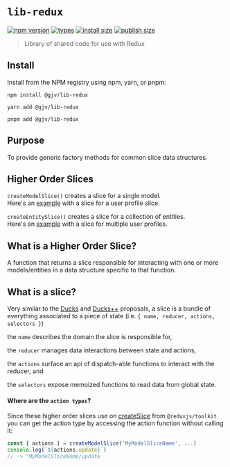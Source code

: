 # `lib-redux`

[![npm version](https://badgen.net/npm/v/@gjv/lib-redux)](https://www.npmjs.com/package/@gjv/lib-redux)
[![types](https://badgen.net/npm/types/@gjv/lib-redux)](https://www.npmjs.com/package/@gjv/lib-redux)
[![install size](https://badgen.net/packagephobia/install/@gjv/lib-redux)](https://packagephobia.com/result?p=%40gjv%2Flib-redux)
[![publish size](https://badgen.net/packagephobia/publish/@gjv/lib-redux)](https://packagephobia.com/result?p=%40gjv%2Flib-redux)

> Library of shared code for use with Redux

## Install
Install from the NPM registry using npm, yarn, or pnpm:
```shell
npm install @gjv/lib-redux

yarn add @gjv/lib-redux

pnpm add @gjv/lib-redux
```

## Purpose
To provide generic factory methods for common slice data structures.

## Higher Order Slices
`createModelSlice()` creates a slice for a single model. <br>
Here's an [example](docs/CreateModelSlice.md) with a slice for a user profile slice.

`createEntitySlice()` creates a slice for a collection of entities. <br>
Here's an [example](docs/CreateEntitySlice.md) with a slice for multiple user profiles.

## What is a Higher Order Slice?
A function that returns a slice responsible for interacting with one or more models/entities in a data structure specific to that function.

## What is a slice?
Very similar to the [Ducks](https://github.com/erikras/ducks-modular-redux) and [Ducks++](https://github.com/dhassaine/ducks-modular-redux) proposals, a slice is a bundle of everything associated to a piece of state (i.e. `{ name, reducer, actions, selectors }`)

the `name` describes the domain the slice is responsible for, 

the `reducer` manages data interactions between state and actions,

the `actions` surface an api of dispatch-able functions to interact with the reducer, and
 
the `selectors` expose memoized functions to read data from global state.

#### Where are the `action types`?
Since these higher order slices use on [createSlice](https://redux-toolkit.js.org/api/createSlice#examples) from `@reduxjs/toolkit` you can get the action type by accessing the action function without calling it:

```typescript
const { actions } = createModelSlice('MyModelSliceName', ...)
console.log(`${actions.update}`)
// -> "MyModelSliceName/update
```

